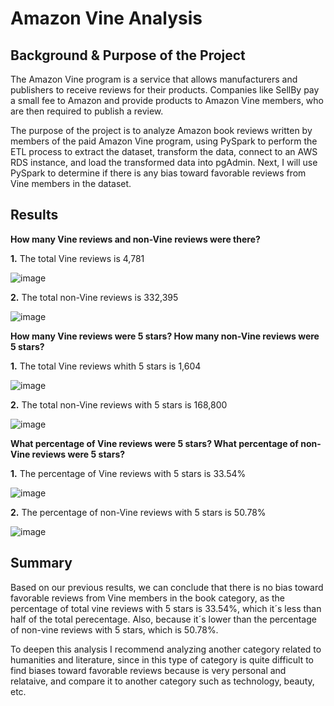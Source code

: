 # Amazon Vine Analysis 

## Background & Purpose of the Project

The Amazon Vine program is a service that allows manufacturers and publishers to receive reviews for their products. Companies like SellBy pay a small fee to Amazon and provide products to Amazon Vine members, who are then required to publish a review. 

The purpose of the project is to analyze Amazon book reviews written by members of the paid Amazon Vine program, using PySpark to perform the ETL process to extract the dataset, transform the data, connect to an AWS RDS instance, and load the transformed data into pgAdmin. Next, I will use PySpark to determine if there is any bias toward favorable reviews from Vine members in the dataset.

## Results

**How many Vine reviews and non-Vine reviews were there?**

**1.** The total Vine reviews is 4,781

![image](https://user-images.githubusercontent.com/108365182/196973912-3d4769bb-84a0-4fe1-8af0-e9459c27cae3.png)

**2.** The total non-Vine reviews is 332,395

![image](https://user-images.githubusercontent.com/108365182/196974012-3aad0252-5f39-44d5-aff9-54df2772a76b.png)

**How many Vine reviews were 5 stars? How many non-Vine reviews were 5 stars?**

**1.** The total Vine reviews whith 5 stars is 1,604

![image](https://user-images.githubusercontent.com/108365182/196975063-1fa0ddce-ea40-46e7-b698-03fca7231855.png)

**2.** The total non-Vine reviews with 5 stars is 168,800

![image](https://user-images.githubusercontent.com/108365182/196975234-ad224011-ce9d-4461-93bd-af42b5cbf821.png)

**What percentage of Vine reviews were 5 stars? What percentage of non-Vine reviews were 5 stars?**

**1.** The percentage of Vine reviews with 5 stars is 33.54%

![image](https://user-images.githubusercontent.com/108365182/196976487-b378a8ea-3fed-411c-b2e2-00d17522872e.png)

**2.** The percentage of non-Vine reviews with 5 stars is 50.78%

![image](https://user-images.githubusercontent.com/108365182/196976746-e0521f99-7ce3-4b7f-94a7-944ceeeab528.png)

## Summary

Based on our previous results, we can conclude that there is no bias toward favorable reviews from Vine members in the book category, as the percentage of total vine reviews with 5 stars is 33.54%, which it´s less than half of the total perecentage. Also, because it´s lower than the percentage of non-vine reviews with 5 stars, which is 50.78%.

To deepen this analysis I recommend analyzing another category related to humanities and literature, since in this type of category is quite difficult to find biases toward favorable reviews because is very personal and relataive, and compare it to another category such as technology, beauty, etc. 


